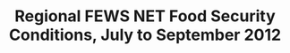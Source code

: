 ---
title: Regional FEWS NET Food Security Conditions, July to September 2012
categories: 
    - data
geography: regional
partner: fews
cat: food
year: 2012
layer: fews-net.sahel-fewsnet-food-security-julsept-2012
api:
embed:
source: FEWS NET  
license: Public Domain
updated: 3/28/12
description: This layer depicts the Integrated Food Security Phase Classification (IPC) scale as determined by the Famine Early Warning System Network (FEWS NET). Data here is the estimated outlook for the months July through September 2012.
downloads:
    - type: shapefile
      link: http://dl.dropbox.com/u/72717685/fewsnet-foodsecurity-sahel-march2012.zip
    - type: sqlite
      link: http://dl.dropbox.com/u/72717685/fewsnet-foodsecurity-sahel-march2012.sqlite.zip
---
